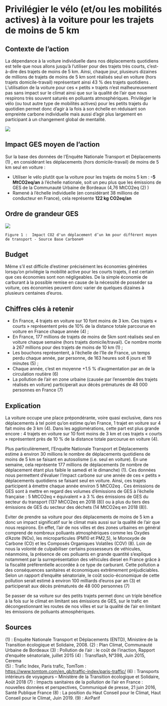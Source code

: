# Privilégier le vélo (et/ou les mobilités actives) à la voiture pour les trajets de moins de 5 km

## Contexte de l’action
La dépendance à la voiture individuelle dans nos déplacements quotidiens est telle que nous allons jusqu’à l’utiliser pour des trajets très courts, c’est-à-dire des trajets de moins de 5 km. Ainsi, chaque jour, plusieurs dizaines de millions de trajets de moins de 5 km sont réalisés seul en voiture (hors trajets domicile-travail) représentant ainsi 43 % des trajets quotidiens . L’utilisation de la voiture pour ces « petits » trajets n’est malheureusement pas sans impact sur le climat ainsi que sur la qualité de l’air que nous respirons très souvent saturés en polluants atmosphériques. Privilégier le vélo (ou tout autre type de mobilités actives) pour les petits trajets du quotidien permet donc d’agir à la fois à son échelle en réduisant son empreinte carbone individuelle mais aussi d’agir plus largement en participant à un changement global de mentalité. 

![](https://sendeyo.com/up/d/c63675fabb)

## Impact GES moyen de l’action
Sur la base des données de l’Enquête Nationale Transport et Déplacements (1)  , en considérant les déplacements (hors domicile-travail) de moins de 5 km seul en voiture :
- Utiliser le vélo plutôt que la voiture pour les trajets de moins 5 km :  **-5 MtCO2eq/an** à l’échelle nationale, soit un peu plus que les émissions de GES de la Communauté Urbaine de Bordeaux (4,76 MtCO2eq (2) )
- Ramené à l’échelle individuelle (en considérant 38 millions de conducteur en France), cela représente **122 kg CO2eq/an** 

## Ordre de grandeur GES 
 
![](https://www.associationbilancarbone.fr/wp-content/uploads/2020/12/velo-voiture-5km-fig1.jpg) 
 
```Figure 1 :  Impact CO2 d'un déplacement d’un km pour différent moyen de transport - Source Base Carbone®```

## Budget
Même s’il est difficile d’estimer précisément les économies générées lorsqu’on privilégie la mobilité active pour les courts trajets, il est certain que ces économies sont non négligeables. De la simple économie de carburant à la possible remise en cause de la nécessité de posséder sa voiture, ces économies peuvent donc varier de quelques dizaines à plusieurs centaines d’euros.

## Chiffres clés à retenir
- En France, 4 trajets en voiture sur 10 font moins de 3 km. Ces trajets « courts » représentent près de 10% de la distance totale parcourue en voiture en France chaque année (4) ;
- En France, 177 millions de trajets de moins de 5km sont réalisés seul en voiture chaque semaine (hors trajets domicile/travail). Ce nombre monte à 267 millions pour des trajets de moins de 10 km (1) ;
- Les bouchons représentent, à l’échelle de l’Ile de France, un temps perdu chaque année, par personne, de 163 heures soit 6 jours et 19 minutes (5) ;
- Chaque année, c’est en moyenne +1.5 % d’augmentation par an de la circulation routière (6)
- La pollution de l’air en zone urbaine (causée par l’ensemble des trajets réalisés en voiture) participerait aux décès prématurés de 48 000 personnes en France (7) 

## Explication
La voiture occupe une place prépondérante, voire quasi exclusive, dans nos déplacements à tel point qu’on estime qu’en France, 1 trajet en voiture sur 4 fait moins de 3 km (4). Dans les agglomérations, cette part est plus grande encore : 4 trajets en voiture sur 10 font moins de 3 km et ces trajets « courts » représentent près de 10 % de la distance totale parcourue en voiture (4).

Plus particulièrement, l’Enquête Nationale Transport et Déplacements estime à environ 30 millions le nombre de déplacements quotidiens de moins de 5 km se faisant en autosolisme (i.e. seul en voiture). En une semaine, cela représente 177 millions de déplacements (le nombre de déplacement étant plus faible le samedi et le dimanche) (1). Ces données nous permettent d’évaluer l’impact carbone sur une année de ces « petits » déplacements quotidiens se faisant seul en voiture. Ainsi, ces trajets participent à émettre chaque année environ 5 MtCO2eq . Ces émissions de GES sont à mettre en regard des volumes d’émissions de GES à l’échelle française : 5 MtCO2eq « équivalent » à 3 % des émissions de GES du secteur du transport (137 MtCO2eq en 2018 (8)) ou à plus du tiers des émissions de GES du secteur des déchets (14 MtCO2eq en 2018 (8)).

Eviter de prendre sa voiture pour des déplacements de moins de 5 km a donc un impact significatif sur le climat mais aussi sur la qualité de l’air que nous respirons. En effet, l’air de nos villes et des zones urbaines en général comprend de nombreux polluants atmosphériques comme les Oxydes d’Azote (NOx), les microparticules (PM10 et PM2,5), le Monoxyde de Carbone (CO) et les Composés Organiques Volatiles (COV) (8). Loin de nous la volonté de culpabiliser certains possesseurs de véhicules, néanmoins, la présence de ces polluants en grande quantité s’explique notamment par la surreprésentation des véhicules diesel en France grâce à la fiscalité préférentielle accordée à ce type de carburant. Cette pollution a des conséquences sanitaires et économiques extrêmement préjudiciables. Selon un rapport d’enquête sénatoriale, le coût socio-économique de cette pollution serait estimé à environ 100 milliards d’euros par an (3) et participerait aux décès prématurés de 48 000 personnes (7)

Se passer de sa voiture sur des petits trajets permet donc un triple bénéfice à la fois sur le climat en limitant ses émissions de GES, sur le trafic en décongestionnant les routes de nos villes et sur la qualité de l’air en limitant les émissions de polluants atmosphériques.  

## Sources
(1) : Enquête Nationale Transport et Déplacements (ENTD), Ministère de la Transition écologique et Solidaire, 2008.
(2) : Plan Climat, Communauté Urbaine de Bordeaux
(3) : Pollution de l’air : le coût de l’inaction, Rapport d’enquête sénatoriale, juillet 2015
(4) : Transflash, N°398, Juin 2015, Cerema  
(5) : Trafic Index, Paris trafic, TomTom : https://www.tomtom.com/en_gb/traffic-index/paris-traffic/
(6) : Transports intérieurs de voyageurs – Ministère de la Transition écologique et Solidaire, Août 2018
(7) : Impacts sanitaires de la pollution de l’air en France : nouvelles données et perspectives, Communiqué de presse, 21 juin 2016, Santé Publique France 
(8) : La position du Haut Conseil pour le Climat, Haut Conseil pour le Climat, Juin 2019.
(9) : AirParif

